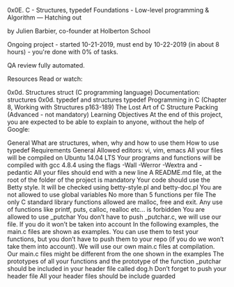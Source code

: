 0x0E. C - Structures, typedef
 Foundations - Low-level programming & Algorithm ― Hatching out

 by Julien Barbier, co-founder at Holberton School

 Ongoing project - started 10-21-2019, must end by 10-22-2019 (in about 8 hours) - you're done with 0% of tasks.

 QA review fully automated.



Resources
Read or watch:

0x0d. Structures
struct (C programming language)
Documentation: structures
0x0d. typedef and structures
typedef
Programming in C (Chapter 8, Working with Structures p163-189)
The Lost Art of C Structure Packing (Advanced - not mandatory)
Learning Objectives
At the end of this project, you are expected to be able to explain to anyone, without the help of Google:

General
What are structures, when, why and how to use them
How to use typedef
Requirements
General
Allowed editors: vi, vim, emacs
All your files will be compiled on Ubuntu 14.04 LTS
Your programs and functions will be compiled with gcc 4.8.4 using the flags -Wall -Werror -Wextra and -pedantic
All your files should end with a new line
A README.md file, at the root of the folder of the project is mandatory
Your code should use the Betty style. It will be checked using betty-style.pl and betty-doc.pl
You are not allowed to use global variables
No more than 5 functions per file
The only C standard library functions allowed are malloc, free and exit. Any use of functions like printf, puts, calloc, realloc etc… is forbidden
You are allowed to use _putchar
You don’t have to push _putchar.c, we will use our file. If you do it won’t be taken into account
In the following examples, the main.c files are shown as examples. You can use them to test your functions, but you don’t have to push them to your repo (if you do we won’t take them into account). We will use our own main.c files at compilation. Our main.c files might be different from the one shown in the examples
The prototypes of all your functions and the prototype of the function _putchar should be included in your header file called dog.h
Don’t forget to push your header file
All your header files should be include guarded